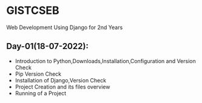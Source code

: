 # GISTCSEB
Web Development Using Django for 2nd Years

## Day-01(18-07-2022):
  - Introduction to Python,Downloads,Installation,Configuration and Version Check
  - Pip Version Check
  - Installation of Django,Version Check
  - Project Creation and its files overview
  - Running of a Project

